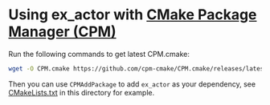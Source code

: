 # Using ex_actor with [CMake Package Manager (CPM)](test/import_test/cmake_cpm)

Run the following commands to get latest CPM.cmake:
```bash
wget -O CPM.cmake https://github.com/cpm-cmake/CPM.cmake/releases/latest/download/get_cpm.cmake
```

Then you can use `CPMAddPackage` to add `ex_actor` as your dependency, see [CMakeLists.txt](CMakeLists.txt) in this directory for example.